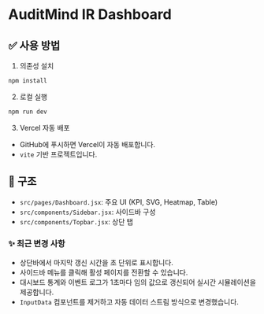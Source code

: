 
# AuditMind IR Dashboard

## ✅ 사용 방법
1. 의존성 설치
```bash
npm install
```

2. 로컬 실행
```bash
npm run dev
```

3. Vercel 자동 배포
- GitHub에 푸시하면 Vercel이 자동 배포합니다.
- `vite` 기반 프로젝트입니다.

## 📁 구조
- `src/pages/Dashboard.jsx`: 주요 UI (KPI, SVG, Heatmap, Table)
- `src/components/Sidebar.jsx`: 사이드바 구성
- `src/components/Topbar.jsx`: 상단 탭

### ✨ 최근 변경 사항
- 상단바에서 마지막 갱신 시간을 초 단위로 표시합니다.
- 사이드바 메뉴를 클릭해 활성 페이지를 전환할 수 있습니다.
- 대시보드 통계와 이벤트 로그가 1초마다 임의 값으로 갱신되어 실시간 시뮬레이션을 제공합니다.
- `InputData` 컴포넌트를 제거하고 자동 데이터 스트림 방식으로 변경했습니다.
